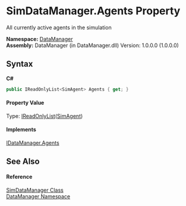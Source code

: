 # SimDataManager.Agents Property 
 

All currently active agents in the simulation

**Namespace:**&nbsp;<a href="699cd2d6-1481-41f2-ef8c-776ba4af1388">DataManager</a><br />**Assembly:**&nbsp;DataManager (in DataManager.dll) Version: 1.0.0.0 (1.0.0.0)

## Syntax

**C#**<br />
``` C#
public IReadOnlyList<SimAgent> Agents { get; }
```


#### Property Value
Type: <a href="http://msdn2.microsoft.com/en-us/library/hh192385" target="_blank">IReadOnlyList</a>(<a href="ededd7bc-9c9e-b6d3-2830-db490e657f72">SimAgent</a>)

#### Implements
<a href="e8e4344c-7352-778b-3ea2-56a4b84b9c28">IDataManager.Agents</a><br />

## See Also


#### Reference
<a href="c932baac-c60b-aa6f-f5c0-a68d804542cd">SimDataManager Class</a><br /><a href="699cd2d6-1481-41f2-ef8c-776ba4af1388">DataManager Namespace</a><br />